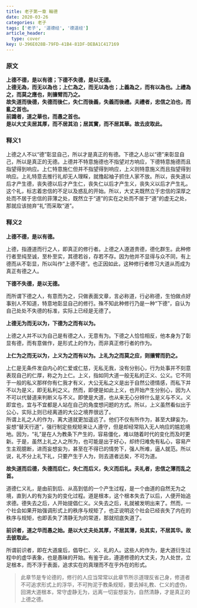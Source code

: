 ```yaml
---
title: 老子第一章 輪德
date: 2020-03-26
categories: 老子
tags: ['老子', '道德经', '德道经']
article_header:
  type: cover
key: U-396E028B-79FD-41B4-81DF-DEBA1C417169
---
```


### 原文

**上德不德，是以有德；下德不失德，是以无德。**  
**上德无為，而无以為也；上仁為之，而无以為也；上義為之，而有以為也。上禮為之，而莫之應也，則攘臂而乃之。**  
**故失道而後德，失德而後仁，失仁而後義，失義而後禮。夫禮者，忠信之泊也，而亂之首也。**  
**前識者，道之華也，而愚之首也。**  
**是以大丈夫居其厚，而不居其泊；居其實，而不居其華。故去皮取此。**

<!--more-->

### 释义1

上德之人不以“德”彰显自己，所以才是真正的有德。下德之人总以“德”来彰显自己，所以是真正的无德。上德并不特意施德也不指望对方响应，下德特意施德而且指望得到响应。上仁特意施仁但并不指望得到响应，上义则特意施义而且指望得到响应。上礼特意去推行礼却无人理睬，就撸起袖子抓住人家不放。所以，丧失道以后才产生德，丧失德以后才产生仁，丧失仁以后才产生义，丧失义以后才产生礼。这个礼，标志着忠信的不足以及惑乱的开始。所以，大丈夫既然立于忠信的深厚之处而不居于忠信的菲薄之处，既然立于“道”的实在之处而不居于“道”的虚无之处，那就应该抛弃“礼”而采取“道”。

### 释义2

**上德不德，是以有德。**

上德，指遵道而行之人，即真正的修行者。上德之人遵道贵德，德化群生。此种修行者至纯至诚，至朴至实，其德若谷，存若不存。因为他并不显得与众不同，有上德而从不彰显，所以叫作“上德不德”。也正因如此，这种修行者修习大道从而成为真正有德之人。

**下德不失德，是以无德。**

而所谓下德之人，有意而为之，只做表面文章，言必称道，行必称德，生怕做点好事别人不知道，特意地彰显自己的修行。殊不知此种修行乃是一种“下德”，自认为自己处处不失德的标准，实际上已经是无德了。

**上德无为而无以为，下德为之而有以为。**

上德之人并不以为自己是有德之人，无意有为。下德之人恰恰相反，他本身为了彰显有德，而有意做作，是形式上的作为，而非真正修行者的作为。

**上仁为之而无以为，上义为之而有以为。上礼为之而莫之应，则攘臂而扔之。**

上仁是无条件发自内心的仁爱或仁慈，无私无我，没有分别心，行为处事并不刻意表现自己的仁厚，称之为上仁。上义，指如同大道一般无私的正义、公义。它不同于一般的私义那样你有仁我才有义，大公无私之义是出于自然公德情感，而私下并不以为是义，即无私利之义。然而，即便是如此上义，也开始产生分别心，因为人不可以代替道来判断义与不义。即使是大道，也从来无心分辨什么是义与不义。义即宜也，宜与不宜都是人站在自己的角度想问题的方式。所以，上义虽然看似出于公心，实际上则已经离道的大公之境界很远了。  
所谓上礼之人的作为，离大道就更加遥远了。他们不仅有所作为，甚至大肆妄为，妄想“替天行道”，强行制定些规矩来让人遵守，但是却经常陷入无人响应的尴尬境地。因为，“礼”是在人为教条下产生的，容易僵化，难以随着时代的变化而及时更新。于是，虽然上礼之人之所为，也可能是出于好心，却终归难免有私心，容易产生主观臆断，进而妄想妄为，甚至在不得已的情势下，强人所难，逼人就范。所以说，礼不分上礼下礼，只要产生于人为，则去道者远矣，不可为道。

**故失道而后德，失德而后仁，失仁而后义，失义而后礼。夫礼者，忠信之薄而乱之首。**

道德仁义礼，是由前到后、从高到低的一个产生过程，是一个由道的自然无为之境，直到人的有为妄为的变化过程。道是根本，这个根本失去了以后，人便开始追求德。德失去之后，人开始提倡仁义。义失去之后，礼就被发明出来了。然而，一个社会如果开始强调形式上的秩序与规矩了，也正说明这个社会已经丧失了内在的秩序与规矩，也即丢失了清静无为的常道，那就彻底失道了。

**前识者，道之华而愚之始。是以大丈夫处其厚，不居其薄，处其实，不居其华。故去彼取此。**

所谓前识者，即在大道废后，倡导仁、义、礼的人。这些人的作为，是大道衍生过程中的虚华表象，也是愚昧的开始。有鉴于此，遵道修德的大丈夫，为人处世，立足根本，而不浮于表面，追求实在的真理而不在乎外在的形式。

> 此章节是专论德的，修行的人应当常常以此章节所示道理反省己身，修道者不可追求形式上的浮华，不可拘泥于教条规矩，要去掉礼教、仁义的虚伪，回溯大道根本，常守虚静无为，远离一切妄想妄为，自然清静，才是真正的上德之德。
